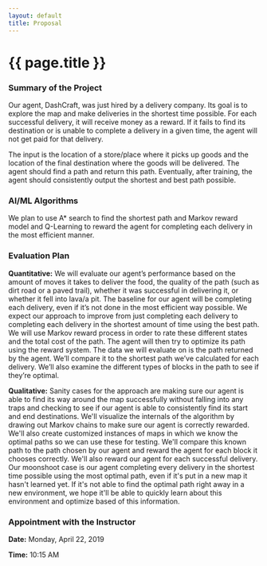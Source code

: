 ```yaml
---
layout: default
title: Proposal
---
```


# {{ page.title }}

### Summary of the Project

Our agent, DashCraft, was just hired by a delivery company. Its goal is to explore the map and make deliveries in the shortest time possible. For each successful delivery, it will receive money as a reward. If it fails to find its destination or is unable to complete a delivery in a given time, the agent will not get paid for that delivery.

The input is the location of a store/place where it picks up goods and the location of the final destination where the goods will be delivered. The agent should find a path and return this path. Eventually, after training, the agent should consistently output the shortest and best path possible.


### AI/ML Algorithms

We plan to use A* search to find the shortest path and Markov reward model and Q-Learning to reward the agent for completing each delivery in the most efficient manner.


### Evaluation Plan

**Quantitative:**
We will evaluate our agent’s performance based on the amount of moves it takes to deliver the food, the quality of the path (such as dirt road or a paved trail), whether it was successful in delivering it, or whether it fell into lava/a pit. The baseline for our agent will be completing each delivery, even if it’s not done in the most efficient way possible. We expect our approach to improve from just completing each delivery to completing each delivery in the shortest amount of time using the best path. We will use Markov reward process in order to rate these different states and the total cost of the path. The agent will then try to optimize its path using the reward system. The data we will evaluate on is the path returned by the agent. We’ll compare it to the shortest path we’ve calculated for each delivery. We’ll also examine the different types of blocks in the path to see if they’re optimal.

**Qualitative:**
Sanity cases for the approach are making sure our agent is able to find its way around the map successfully without falling into any traps and checking to see if our agent is able to consistently find its start and end destinations. We'll visualize the internals of the algorithm by drawing out Markov chains to make sure our agent is correctly rewarded. We'll also create customized instances of maps in which we know the optimal paths so we can use these for testing. We'll compare this known path to the path chosen by our agent and reward the agent for each block it chooses correctly. We'll also reward our agent for each successful delivery. Our moonshoot case is our agent completing every delivery in the shortest time possible using the most optimal path, even if it's put in a new map it hasn't learned yet. If it's not able to find the optimal path right away in a new environment, we hope it'll be able to quickly learn about this environment and optimize based of this information.


### Appointment with the Instructor

**Date:** Monday, April 22, 2019

**Time:** 10:15 AM
